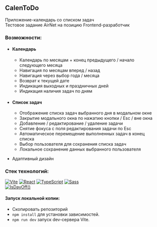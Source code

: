 ## CalenToDo

Приложение-календарь со списком задач  
Тестовое задание AirNet на позицию Frontend-разработчик

### Возможности:

- #### Календарь

  - Календарь по месяцам + конец предыдущего / начало следующего месяца
  - Навигация по месяцам вперед / назад
  - Навигация через выбор года / месяца
  - Возврат к текущей дате
  - Индикация выходных и праздничных дней
  - Индикация наличия задач по дням

- #### Список задач

  - Отображение списка задач выбранного дня в модальном окне
  - Закрытие модального окна по нажатию кнопки / Esc / вне окна
  - Добавление / редактирование / удаление задачи
  - Снятие фокуса c поля редактирования задачи по Esc
  - Автоматическое перемещение выполненных задач в конец списка
  - Выбор пользователя для сохранения списка задач
  - Локальное сохранение данных выбранного пользователя

- Адаптивный дизайн

### Стек технологий:

[![Vite][shields-vite-logo]](https://vitejs.dev/)
[![React][shields-react-logo]](https://react.dev/)
[![TypeScript][shields-typescript-logo]](https://www.typescriptlang.org/)
[![Sass][shields-sass-logo]](https://sass-lang.com/)  
[![IsDayOff()][shields-isdayoff-badge]](https://www.isdayoff.ru/)

[shields-vite-logo]: https://img.shields.io/badge/Vite-%23646CFF?style=for-the-badge&logo=vite&logoColor=white
[shields-react-logo]: https://img.shields.io/badge/React-%23555?style=for-the-badge&logo=react&logoColor=%2361DAFB
[shields-typescript-logo]: https://img.shields.io/badge/TypeScript-%233178C6?style=for-the-badge&logo=typescript&logoColor=%23FAF9F8
[shields-sass-logo]: https://img.shields.io/badge/Sass-%23CC6699?style=for-the-badge&logo=sass&logoColor=white
[shields-isdayoff-badge]: https://img.shields.io/badge/isDayOff()_api-00b436?style=for-the-badge

#### Запуск локальной копии:

- Скопировать репозиторий
- `npm install` для установки зависимостей.
- `npm run dev` запуск dev-сервера Vite.
